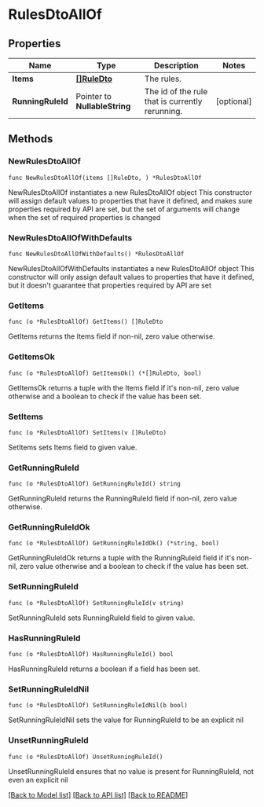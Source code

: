# RulesDtoAllOf

## Properties

Name | Type | Description | Notes
------------ | ------------- | ------------- | -------------
**Items** | [**[]RuleDto**](RuleDto.md) | The rules. | 
**RunningRuleId** | Pointer to **NullableString** | The id of the rule that is currently rerunning. | [optional] 

## Methods

### NewRulesDtoAllOf

`func NewRulesDtoAllOf(items []RuleDto, ) *RulesDtoAllOf`

NewRulesDtoAllOf instantiates a new RulesDtoAllOf object
This constructor will assign default values to properties that have it defined,
and makes sure properties required by API are set, but the set of arguments
will change when the set of required properties is changed

### NewRulesDtoAllOfWithDefaults

`func NewRulesDtoAllOfWithDefaults() *RulesDtoAllOf`

NewRulesDtoAllOfWithDefaults instantiates a new RulesDtoAllOf object
This constructor will only assign default values to properties that have it defined,
but it doesn't guarantee that properties required by API are set

### GetItems

`func (o *RulesDtoAllOf) GetItems() []RuleDto`

GetItems returns the Items field if non-nil, zero value otherwise.

### GetItemsOk

`func (o *RulesDtoAllOf) GetItemsOk() (*[]RuleDto, bool)`

GetItemsOk returns a tuple with the Items field if it's non-nil, zero value otherwise
and a boolean to check if the value has been set.

### SetItems

`func (o *RulesDtoAllOf) SetItems(v []RuleDto)`

SetItems sets Items field to given value.


### GetRunningRuleId

`func (o *RulesDtoAllOf) GetRunningRuleId() string`

GetRunningRuleId returns the RunningRuleId field if non-nil, zero value otherwise.

### GetRunningRuleIdOk

`func (o *RulesDtoAllOf) GetRunningRuleIdOk() (*string, bool)`

GetRunningRuleIdOk returns a tuple with the RunningRuleId field if it's non-nil, zero value otherwise
and a boolean to check if the value has been set.

### SetRunningRuleId

`func (o *RulesDtoAllOf) SetRunningRuleId(v string)`

SetRunningRuleId sets RunningRuleId field to given value.

### HasRunningRuleId

`func (o *RulesDtoAllOf) HasRunningRuleId() bool`

HasRunningRuleId returns a boolean if a field has been set.

### SetRunningRuleIdNil

`func (o *RulesDtoAllOf) SetRunningRuleIdNil(b bool)`

 SetRunningRuleIdNil sets the value for RunningRuleId to be an explicit nil

### UnsetRunningRuleId
`func (o *RulesDtoAllOf) UnsetRunningRuleId()`

UnsetRunningRuleId ensures that no value is present for RunningRuleId, not even an explicit nil

[[Back to Model list]](../README.md#documentation-for-models) [[Back to API list]](../README.md#documentation-for-api-endpoints) [[Back to README]](../README.md)


